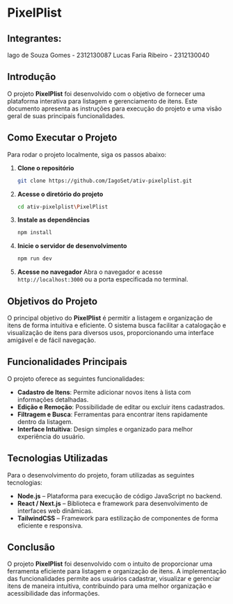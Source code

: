 # PixelPlist

## Integrantes:

Iago de Souza Gomes - 2312130087
Lucas Faria Ribeiro - 2312130040

## Introdução

O projeto **PixelPlist** foi desenvolvido  com o objetivo de fornecer uma plataforma interativa para listagem e gerenciamento de itens. Este documento apresenta as instruções para execução do projeto e uma visão geral de suas principais funcionalidades.

## Como Executar o Projeto

Para rodar o projeto localmente, siga os passos abaixo:

1. **Clone o repositório**
   ```sh
   git clone https://github.com/IagoSet/ativ-pixelplist.git
   ```
2. **Acesse o diretório do projeto**
   ```sh
   cd ativ-pixelplist\PixelPlist
   ```
3. **Instale as dependências**
   ```sh
   npm install
   ```
4. **Inicie o servidor de desenvolvimento**
   ```sh
   npm run dev
   ```
5. **Acesse no navegador**
   Abra o navegador e acesse `http://localhost:3000` ou a porta especificada no terminal.

## Objetivos do Projeto

O principal objetivo do **PixelPlist** é permitir a listagem e organização de itens de forma intuitiva e eficiente. O sistema busca facilitar a catalogação e visualização de itens para diversos usos, proporcionando uma interface amigável e de fácil navegação.

## Funcionalidades Principais

O projeto oferece as seguintes funcionalidades:

- **Cadastro de Itens**: Permite adicionar novos itens à lista com informações detalhadas.
- **Edição e Remoção**: Possibilidade de editar ou excluir itens cadastrados.
- **Filtragem e Busca**: Ferramentas para encontrar itens rapidamente dentro da listagem.
- **Interface Intuitiva**: Design simples e organizado para melhor experiência do usuário.

## Tecnologias Utilizadas

Para o desenvolvimento do projeto, foram utilizadas as seguintes tecnologias:

- **Node.js** – Plataforma para execução de código JavaScript no backend.
- **React / Next.js** – Biblioteca e framework para desenvolvimento de interfaces web dinâmicas.
- **TailwindCSS** – Framework para estilização de componentes de forma eficiente e responsiva.

## Conclusão

O projeto **PixelPlist** foi desenvolvido com o intuito de proporcionar uma ferramenta eficiente para listagem e organização de itens. A implementação das funcionalidades permite aos usuários cadastrar, visualizar e gerenciar itens de maneira intuitiva, contribuindo para uma melhor organização e acessibilidade das informações.

##


